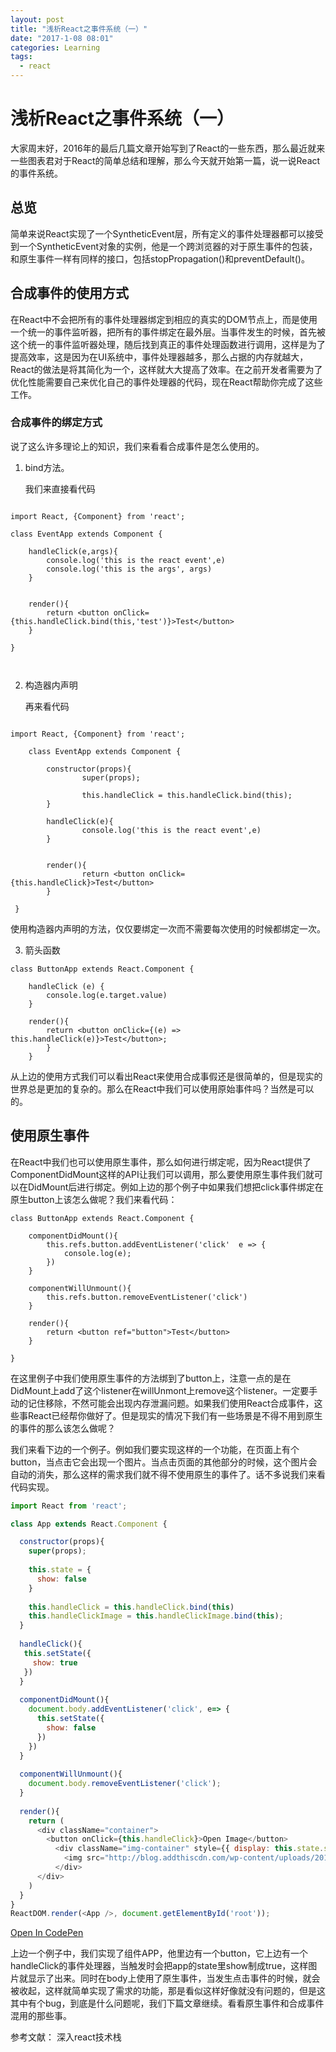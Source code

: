 ```yaml
---
layout: post
title: "浅析React之事件系统（一）"
date: "2017-1-08 08:01"
categories: Learning
tags:
  - react
---
```

# 浅析React之事件系统（一）

大家周末好，2016年的最后几篇文章开始写到了React的一些东西，那么最近就来一些图表君对于React的简单总结和理解，那么今天就开始第一篇，说一说React的事件系统。

## 总览
简单来说React实现了一个SyntheticEvent层，所有定义的事件处理器都可以接受到一个SyntheticEvent对象的实例，他是一个跨浏览器的对于原生事件的包装，和原生事件一样有同样的接口，包括stopPropagation()和preventDefault()。

## 合成事件的使用方式
在React中不会把所有的事件处理器绑定到相应的真实的DOM节点上，而是使用一个统一的事件监听器，把所有的事件绑定在最外层。当事件发生的时候，首先被这个统一的事件监听器处理，随后找到真正的事件处理函数进行调用，这样是为了提高效率，这是因为在UI系统中，事件处理器越多，那么占据的内存就越大，React的做法是将其简化为一个，这样就大大提高了效率。在之前开发者需要为了优化性能需要自己来优化自己的事件处理器的代码，现在React帮助你完成了这些工作。

### 合成事件的绑定方式
说了这么许多理论上的知识，我们来看看合成事件是怎么使用的。

1. bind方法。

	我们来直接看代码
	
```
	
import React, {Component} from 'react';
		
class EventApp extends Component {
		
	handleClick(e,args){
		console.log('this is the react event',e)
		console.log('this is the args', args)
	}
		
		
	render(){
		return <button onClick={this.handleClick.bind(this,'test')}>Test</button>
	}
		
}
		
	
```

2. 构造器内声明
	
	再来看代码
	
```

import React, {Component} from 'react';
		
	class EventApp extends Component {
		
		constructor(props){
				super(props);
				
				this.handleClick = this.handleClick.bind(this);
		}
		
		handleClick(e){
				console.log('this is the react event',e)
		}
		
		
		render(){
				return <button onClick={this.handleClick}>Test</button>
		}
		
 }

```
使用构造器内声明的方法，仅仅要绑定一次而不需要每次使用的时候都绑定一次。

3. 箭头函数

```
class ButtonApp extends React.Component {

	handleClick (e) {
    	console.log(e.target.value)
  	}
 
 	render(){
    	return <button onClick={(e) => this.handleClick(e)}>Test</button>;
  		}
	}
```
	
从上边的使用方式我们可以看出React来使用合成事假还是很简单的，但是现实的世界总是更加的复杂的。那么在React中我们可以使用原始事件吗？当然是可以的。
	

## 使用原生事件
在React中我们也可以使用原生事件，那么如何进行绑定呢，因为React提供了ComponentDidMount这样的API让我们可以调用，那么要使用原生事件我们就可以在DidMount后进行绑定。例如上边的那个例子中如果我们想把click事件绑定在原生button上该怎么做呢？我们来看代码：

```
class ButtonApp extends React.Component {
	
	componentDidMount(){
		this.refs.button.addEventListener('click'  e => {
			console.log(e);
		})
	}
	
	componentWillUnmount(){
		this.refs.button.removeEventListener('click')
	}

	render(){
		return <button ref="button">Test</button>
	}

}
```
在这里例子中我们使用原生事件的方法绑到了button上，注意一点的是在DidMount上add了这个listener在willUnmont上remove这个listener。一定要手动的记住移除，不然可能会出现内存泄漏问题。如果我们使用React合成事件，这些事React已经帮你做好了。但是现实的情况下我们有一些场景是不得不用到原生的事件的那么该怎么做呢？

我们来看下边的一个例子。例如我们要实现这样的一个功能，在页面上有个button，当点击它会出现一个图片。当点击页面的其他部分的时候，这个图片会自动的消失，那么这样的需求我们就不得不使用原生的事件了。话不多说我们来看代码实现。

```js
import React from 'react';

class App extends React.Component {

  constructor(props){
    super(props);
    
    this.state = {
      show: false
    }
    
    this.handleClick = this.handleClick.bind(this)
    this.handleClickImage = this.handleClickImage.bind(this);
  }
  
  handleClick(){
   this.setState({
     show: true
   })
  }
  
  componentDidMount(){
    document.body.addEventListener('click', e=> {
      this.setState({
        show: false
      })
    })
  }
  
  componentWillUnmount(){
    document.body.removeEventListener('click');
  }
    
  render(){
    return (
      <div className="container">
        <button onClick={this.handleClick}>Open Image</button>
          <div className="img-container" style={{ display: this.state.show ? 'block': 'none'}} >
            <img src="http://blog.addthiscdn.com/wp-content/uploads/2014/11/addthis-react-flux-javascript-scaling.png" />
          </div>
      </div>
    )
  }
}
ReactDOM.render(<App />, document.getElementById('root'));
```

[Open In CodePen](http://codepen.io/aaronisme/pen/jyPRPJ?editors=0010)

上边一个例子中，我们实现了组件APP，他里边有一个button，它上边有一个handleClick的事件处理器，当触发时会把app的state里show制成true，这样图片就显示了出来。同时在body上使用了原生事件，当发生点击事件的时候，就会被收起，这样就简单实现了需求的功能，那是看似这样好像就没有问题的，但是这其中有个bug，到底是什么问题呢，我们下篇文章继续。看看原生事件和合成事件混用的那些事。


参考文献：
深入react技术栈
